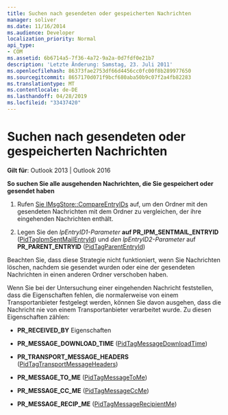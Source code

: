```yaml
---
title: Suchen nach gesendeten oder gespeicherten Nachrichten
manager: soliver
ms.date: 11/16/2014
ms.audience: Developer
localization_priority: Normal
api_type:
- COM
ms.assetid: 6b6714a5-7f36-4a72-9a2a-0d7fdf0e21b7
description: 'Letzte Änderung: Samstag, 23. Juli 2011'
ms.openlocfilehash: 86373fae2753df66d4456cc0fc00f8b289977650
ms.sourcegitcommit: 8657170d071f9bcf680aba50b9c07f2a4fb82283
ms.translationtype: MT
ms.contentlocale: de-DE
ms.lasthandoff: 04/28/2019
ms.locfileid: "33437420"
---
```

# <a name="finding-sent-or-saved-messages"></a>Suchen nach gesendeten oder gespeicherten Nachrichten

  
  
**Gilt für**: Outlook 2013 | Outlook 2016 
  
 **So suchen Sie alle ausgehenden Nachrichten, die Sie gespeichert oder gesendet haben**
  
1. Rufen [Sie IMsgStore::CompareEntryIDs](imsgstore-compareentryids.md) auf, um den Ordner mit den gesendeten Nachrichten mit dem Ordner zu vergleichen, der ihre eingehenden Nachrichten enthält. 
    
2. Legen Sie den  _lpEntryID1-Parameter_ **auf PR_IPM_SENTMAIL_ENTRYID** ([PidTagIpmSentMailEntryId](pidtagipmsentmailentryid-canonical-property.md)) und  _den lpEntryID2-Parameter_ auf **PR_PARENT_ENTRYID** ([PidTagParentEntryId](pidtagparententryid-canonical-property.md))
    
Beachten Sie, dass diese Strategie nicht funktioniert, wenn Sie Nachrichten löschen, nachdem sie gesendet wurden oder eine der gesendeten Nachrichten in einen anderen Ordner verschoben haben. 
  
Wenn Sie bei der Untersuchung einer eingehenden Nachricht feststellen, dass die Eigenschaften fehlen, die normalerweise von einem Transportanbieter festgelegt werden, können Sie davon ausgehen, dass die Nachricht nie von einem Transportanbieter verarbeitet wurde. Zu diesen Eigenschaften zählen:
  
- **PR_RECEIVED_BY** Eigenschaften 
    
- **PR_MESSAGE_DOWNLOAD_TIME** ([PidTagMessageDownloadTime](pidtagmessagedownloadtime-canonical-property.md))
    
- **PR_TRANSPORT_MESSAGE_HEADERS** ([PidTagTransportMessageHeaders](pidtagtransportmessageheaders-canonical-property.md))
    
- **PR_MESSAGE_TO_ME** ([PidTagMessageToMe](pidtagmessagetome-canonical-property.md))
    
- **PR_MESSAGE_CC_ME** ([PidTagMessageCcMe](pidtagmessageccme-canonical-property.md))
    
- **PR_MESSAGE_RECIP_ME** ([PidTagMessageRecipientMe](pidtagmessagerecipientme-canonical-property.md))
    

